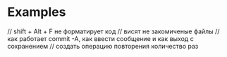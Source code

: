 # Examples 
// shift + Alt + F не форматирует код
// висят не закомиченые файлы
// как работает commit -A, как ввести сообщение и как выход с сохранением
// создать операцию повторения количество раз